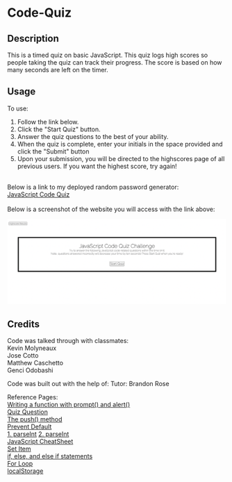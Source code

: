 # Code-Quiz

## Description
This is a timed quiz on basic JavaScript. This quiz logs high scores so people taking the quiz can track their progress. The score is based on how many seconds are left on the timer.  

## Usage

To use: <br>
1. Follow the link below. <br>
2. Click the "Start Quiz" button. <br>
3. Answer the quiz questions to the best of your ability. <br>
4. When the quiz is complete, enter your initials in the space provided and click the "Submit" button <br>
5. Upon your submission, you will be directed to the highscores page of all previous users. If you want the highest score, try again!
<br>
Below is a link to my deployed random password generator: <br>
<a href="https://hflora2010.github.io/Code-Quiz/">JavaScript Code Quiz</a>
<br>
<br>
Below is a screenshot of the website you will access with the link above:

![Alt text](/assets/css/images/Quiz%20Screen-Shot.png "Screen-Shot")

## Credits

Code was talked through with classmates:<br>
Kevin Molyneaux<br>
Jose Cotto<br>
Matthew Caschetto<br>
Genci Odobashi


Code was built out with the help of: Tutor: Brandon Rose

Reference Pages: <br>
<a href="https://stackoverflow.com/questions/37287093/starting-a-javascript-prompt-after-a-button-is-clicked"> Writing a function with prompt() and alert()</a> <br>
<a href="https://www.w3schools.com/quiztest/quiztest.asp?qtest=JS"> Quiz Question </a> <br>
<a href="https://developer.mozilla.org/en-US/docs/Web/JavaScript/Reference/Global_Objects/Array/push"> The push() method</a> <br>
<a href="https://www.w3schools.com/jsref/event_preventdefault.asp"> Prevent Default</a> <br>
<a href="https://www.w3schools.com/jsref/jsref_parseint.asp">1. parseInt</a>
<a href="https://developer.mozilla.org/en-US/docs/Web/JavaScript/Reference/Global_Objects/parseInt"> 2. parseInt</a><br>
<a href="https://htmlcheatsheet.com/js/"> JavaScript CheatSheet</a><br>
<a href="https://www.w3schools.com/jsref/met_storage_setitem.asp"> Set Item</a><br>
<a href="https://www.w3schools.com/js/js_if_else.asp"> if, else, and else if statements</a><br>
<a href="https://www.w3schools.com/js/js_loop_for.asp"> For Loop</a><br>
<a href="https://www.w3schools.com/jsref/prop_win_localstorage.asp">localStorage</a>
